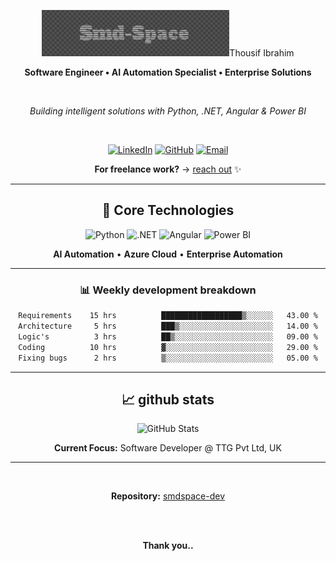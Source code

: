 <div align="center">

<p><img src="opener.png" alt="Opener Image" width="300 /></p>

# Thousif Ibrahim

**Software Engineer • AI Automation Specialist • Enterprise Solutions**

<br>

*Building intelligent solutions with Python, .NET, Angular & Power BI*

<br>

[![LinkedIn](https://img.shields.io/badge/-LinkedIn-0077B5?style=for-the-badge&logo=linkedin&logoColor=white)](https://linkedin.com/in/thousif-ibrahim-29050421b)
[![GitHub](https://img.shields.io/badge/-GitHub-171515?style=for-the-badge&logo=github&logoColor=white)](https://github.com/smdspace-dev)
[![Email](https://img.shields.io/badge/-Contact-D14836?style=for-the-badge&logo=gmail&logoColor=white)](mailto:ahilxdesigns@gmail.com)

**For freelance work?** → [reach out](mailto:ahilxdesigns@gmail.com) ✨


</div>

---

<div align="center">

## 🚀 Core Technologies

![Python](https://img.shields.io/badge/Python-3776AB?style=for-the-badge&logo=python&logoColor=white)
![.NET](https://img.shields.io/badge/.NET-512BD4?style=for-the-badge&logo=dotnet&logoColor=white)
![Angular](https://img.shields.io/badge/Angular-DD0031?style=for-the-badge&logo=angular&logoColor=white)
![Power BI](https://img.shields.io/badge/Power_BI-F2C811?style=for-the-badge&logo=powerbi&logoColor=black)

**AI Automation** • **Azure Cloud** • **Enterprise Automation**

</div>

---

<div align="center">

### 📊 Weekly development breakdown

<!--START_SECTION:waka-->

```txt
Requirements    15 hrs          ██████████████████▒░░░░░░   43.00 %
Architecture     5 hrs          ███▒░░░░░░░░░░░░░░░░░░░░░   14.00 %
Logic's          3 hrs          ██▒░░░░░░░░░░░░░░░░░░░░░░   09.00 %
Coding          10 hrs          ▓░░░░░░░░░░░░░░░░░░░░░░░░   29.00 %
Fixing bugs      2 hrs          ▒░░░░░░░░░░░░░░░░░░░░░░░░   05.00 %
```

<!--END_SECTION:waka-->

</div>

---

<div align="center">

## 📈 github stats

<img src="https://github-readme-stats.vercel.app/api?username=smdspace-dev&show_icons=true&theme=gotham&hide_border=true" alt="GitHub Stats" />

<br>

**Current Focus:** Software Developer @ TTG Pvt Ltd, UK

</div>

---

<div align="center">

<br>

**Repository:** [smdspace-dev](https://github.com/smdspace-dev/smdspace-dev.git)

<br>

<!-- ![WakaTime stats](https://github-readme-stats.vercel.app/api/wakatime?username=smdspace-dev)
![Wakatime](https://wakatime.com/badge/user/smdspace-dev-id.svg) -->
<!-- ![Profile Views](https://komarev.com/ghpvc/?username=smdspace-dev&color=2B579A&style=flat-square) -->

<br>

**Thank you..**

</div>

